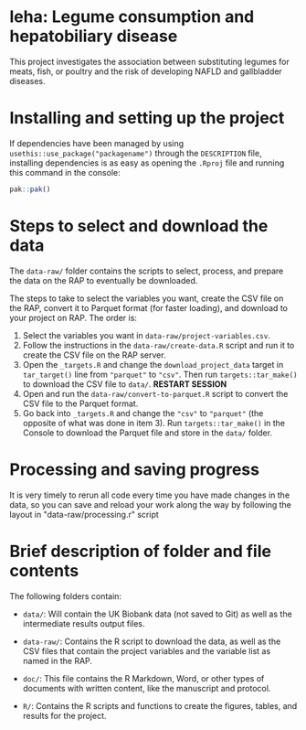 # leha: Legume consumption and hepatobiliary disease

This project investigates the association between substituting legumes
for meats, fish, or poultry and the risk of developing NAFLD and
gallbladder diseases.

# Installing and setting up the project

If dependencies have been managed by using
`usethis::use_package("packagename")` through the `DESCRIPTION` file,
installing dependencies is as easy as opening the `.Rproj` file and
running this command in the console:

``` r
pak::pak()
```

# Steps to select and download the data

The `data-raw/` folder contains the scripts to select, process, and
prepare the data on the RAP to eventually be downloaded.

The steps to take to select the variables you want, create the CSV file
on the RAP, convert it to Parquet format (for faster loading), and
download to your project on RAP. The order is:

1.  Select the variables you want in `data-raw/project-variables.csv`.
2.  Follow the instructions in the `data-raw/create-data.R` script and
    run it to create the CSV file on the RAP server.
3.  Open the `_targets.R` and change the `download_project_data` target
    in `tar_target()` line from `"parquet"` to `"csv"`. Then run
    `targets::tar_make()` to download the CSV file to `data/`. **RESTART
    SESSION**
4.  Open and run the `data-raw/convert-to-parquet.R` script to convert
    the CSV file to the Parquet format.
5.  Go back into `_targets.R` and change the `"csv"` to `"parquet"` (the
    opposite of what was done in item 3). Run `targets::tar_make()` in
    the Console to download the Parquet file and store in the `data/`
    folder.

# Processing and saving progress

It is very timely to rerun all code every time you have made changes in
the data, so you can save and reload your work along the way by
following the layout in "data-raw/processing.r" script

# Brief description of folder and file contents

The following folders contain:

-   `data/`: Will contain the UK Biobank data (not saved to Git) as well
    as the intermediate results output files.

-   `data-raw/`: Contains the R script to download the data, as well as
    the CSV files that contain the project variables and the variable
    list as named in the RAP.

-   `doc/`: This file contains the R Markdown, Word, or other types of
    documents with written content, like the manuscript and protocol.

-   `R/`: Contains the R scripts and functions to create the figures,
    tables, and results for the project.
